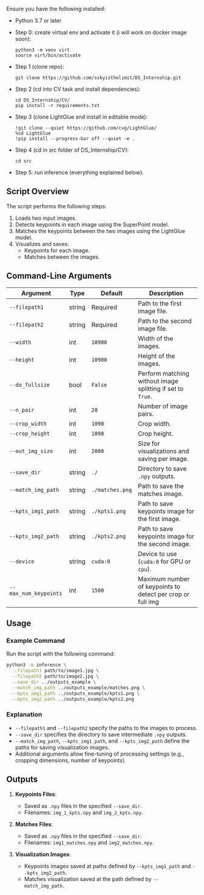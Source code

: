 Ensure you have the following installed:

- Python 3.7 or later
- Step 0: create virtual env and activate it (i will work on docker image soon):
  ```
  python3 -m venv virt
  source virt/bin/activate
  ```
- Step 1 (clone repo):
  ```
  git clone https://github.com/sskyisthelimit/DS_Internship.git
  ```
- Step 2 (cd into CV task and install dependencies):
  ```
  cd DS_Internship/CV/
  pip install -r requirements.txt
  ```

- Step 3 (clone LightGlue and install in editable mode):
  ```
  !git clone --quiet https://github.com/cvg/LightGlue/
  %cd LightGlue
  !pip install --progress-bar off --quiet -e .
  ```

- Step 4 (cd in src folder of DS_Internship/CV):
  ```
  cd src
  ```
- Step 5: run inference (everything explained below).

## Script Overview

The script performs the following steps:
1. Loads two input images.
2. Detects keypoints in each image using the SuperPoint model.
3. Matches the keypoints between the two images using the LightGlue model.
4. Visualizes and saves:
   - Keypoints for each image.
   - Matches between the images.

## Command-Line Arguments

| Argument             | Type   | Default       | Description                                               |
|----------------------|--------|---------------|-----------------------------------------------------------|
| `--filepath1`        | string | Required      | Path to the first image file.                             |
| `--filepath2`        | string | Required      | Path to the second image file.                            |
| `--width`            | int    | `10980`       | Width of the images.                                      |
| `--height`           | int    | `10980`       | Height of the images.                                     |
| `--do_fullsize`      | bool   | `False`       | Perform matching without image splitting if set to `True`.|
| `--n_pair`           | int    | `20`          | Number of image pairs.                                    |
| `--crop_width`       | int    | `1098`        | Crop width.                                               |
| `--crop_height`      | int    | `1098`        | Crop height.                                              |
| `--out_img_size`     | int    | `2000`        | Size for visualizations and saving per image.             |
| `--save_dir`         | string | `./`          | Directory to save `.npy` outputs.                         |
| `--match_img_path`   | string | `./matches.png` | Path to save the matches image.                         |
| `--kpts_img1_path`   | string | `./kpts1.png` | Path to save keypoints image for the first image.         |
| `--kpts_img2_path`   | string | `./kpts2.png` | Path to save keypoints image for the second image.        |
| `--device`           | string | `cuda:0`      | Device to use (`cuda:0` for GPU or `cpu`).                |
| `--max_num_keypoints`| int    | `1500`        | Maximum number of keypoints to detect per crop or full img|

## Usage

### Example Command

Run the script with the following command:

```bash
python3 -m inference \
  --filepath1 path/to/image1.jpg \
  --filepath2 path/to/image2.jpg \
  --save_dir ../outputs_example \
  --match_img_path ../outputs_example/matches.png \
  --kpts_img1_path ../outputs_example/kpts1.png \
  --kpts_img2_path ../outputs_example/kpts2.png
```

### Explanation

- `--filepath1` and `--filepath2` specify the paths to the images to process.
- `--save_dir` specifies the directory to save intermediate `.npy` outputs.
- `--match_img_path`, `--kpts_img1_path`, and `--kpts_img2_path` define the paths for saving visualization images.
- Additional arguments allow fine-tuning of processing settings (e.g., cropping dimensions, number of keypoints).

## Outputs

1. **Keypoints Files**:
   - Saved as `.npy` files in the specified `--save_dir`.
   - Filenames: `img_1_kpts.npy` and `img_2_kpts.npy`.

2. **Matches Files**:
   - Saved as `.npy` files in the specified `--save_dir`.
   - Filenames: `img1_matches.npy` and `img2_matches.npy`.

3. **Visualization Images**:
   - Keypoints images saved at paths defined by `--kpts_img1_path` and `--kpts_img2_path`.
   - Matches visualization saved at the path defined by `--match_img_path`.
